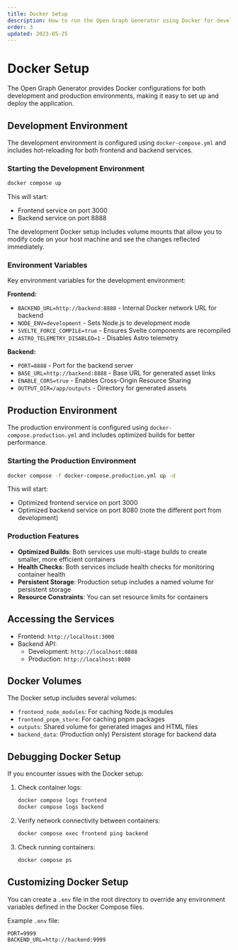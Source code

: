 ```yaml
---
title: Docker Setup
description: How to run the Open Graph Generator using Docker for development and production
order: 3
updated: 2023-05-25
---
```


# Docker Setup

The Open Graph Generator provides Docker configurations for both development and production environments, making it easy to set up and deploy the application.

## Development Environment

The development environment is configured using `docker-compose.yml` and includes hot-reloading for both frontend and backend services.

### Starting the Development Environment

```bash
docker compose up
```

This will start:

- Frontend service on port 3000
- Backend service on port 8888

The development Docker setup includes volume mounts that allow you to modify code on your host machine and see the changes reflected immediately.

### Environment Variables

Key environment variables for the development environment:

**Frontend:**

- `BACKEND_URL=http://backend:8888` - Internal Docker network URL for backend
- `NODE_ENV=development` - Sets Node.js to development mode
- `SVELTE_FORCE_COMPILE=true` - Ensures Svelte components are recompiled
- `ASTRO_TELEMETRY_DISABLED=1` - Disables Astro telemetry

**Backend:**

- `PORT=8888` - Port for the backend server
- `BASE_URL=http://backend:8888` - Base URL for generated asset links
- `ENABLE_CORS=true` - Enables Cross-Origin Resource Sharing
- `OUTPUT_DIR=/app/outputs` - Directory for generated assets

## Production Environment

The production environment is configured using `docker-compose.production.yml` and includes optimized builds for better performance.

### Starting the Production Environment

```bash
docker compose -f docker-compose.production.yml up -d
```

This will start:

- Optimized frontend service on port 3000
- Optimized backend service on port 8080 (note the different port from development)

### Production Features

- **Optimized Builds**: Both services use multi-stage builds to create smaller, more efficient containers
- **Health Checks**: Both services include health checks for monitoring container health
- **Persistent Storage**: Production setup includes a named volume for persistent storage
- **Resource Constraints**: You can set resource limits for containers

## Accessing the Services

- Frontend: `http://localhost:3000`
- Backend API:
  - Development: `http://localhost:8888`
  - Production: `http://localhost:8080`

## Docker Volumes

The Docker setup includes several volumes:

- `frontend_node_modules`: For caching Node.js modules
- `frontend_pnpm_store`: For caching pnpm packages
- `outputs`: Shared volume for generated images and HTML files
- `backend_data`: (Production only) Persistent storage for backend data

## Debugging Docker Setup

If you encounter issues with the Docker setup:

1. Check container logs:

   ```bash
   docker compose logs frontend
   docker compose logs backend
   ```

2. Verify network connectivity between containers:

   ```bash
   docker compose exec frontend ping backend
   ```

3. Check running containers:
   ```bash
   docker compose ps
   ```

## Customizing Docker Setup

You can create a `.env` file in the root directory to override any environment variables defined in the Docker Compose files.

Example `.env` file:

```
PORT=9999
BACKEND_URL=http://backend:9999
```
